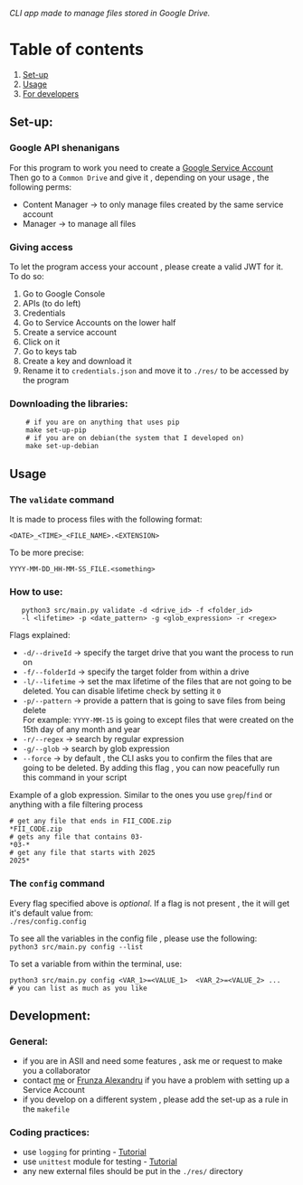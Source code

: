 *CLI app made to manage files stored in Google Drive.*

# Table of contents

1. [Set-up](#set-up)
2. [Usage](#usage)
3. [For developers](#developement)
 

## Set-up:

### Google API shenanigans

For this program to work you need to create a [Google Service Account](https://cloud.google.com/iam/docs/service-accounts-create)  
Then go to a `Common Drive` and give it , depending on your usage , the following perms:  
- Content Manager -> to only manage files created by the same service account
- Manager         -> to manage all files 

### Giving access 

To let the program access your account , please create a valid JWT for it. To do so:  

1. Go to Google Console 
2. APIs (to do left)
3. Credentials 
4. Go to Service Accounts on the lower half
5. Create a service account 
6. Click on it 
7. Go to keys tab
8. Create a key and download it
9. Rename it to `credentials.json` and move it to `./res/` to be accessed by the program

### Downloading the libraries: 

```shell
    # if you are on anything that uses pip
    make set-up-pip
    # if you are on debian(the system that I developed on)
    make set-up-debian
```

## Usage

### The `validate` command
It is made to process files with the following format:  

`<DATE>_<TIME>_<FILE_NAME>.<EXTENSION>`  

To be more precise:  

`YYYY-MM-DD_HH-MM-SS_FILE.<something>`

### How to use:
```shell
   python3 src/main.py validate -d <drive_id> -f <folder_id> 
   -l <lifetime> -p <date_pattern> -g <glob_expression> -r <regex>
```
Flags explained:
- `-d/--driveId` -> specify the target drive that you want the process to run on
- `-f/--folderId` -> specify the target folder from within a drive
- `-l/--lifetime` -> set the max lifetime of the files that are not going to be deleted. You can disable lifetime check by setting it `0`
- `-p/--pattern`  -> provide a pattern that is going to save files from being delete  
For example:
    `YYYY-MM-15` is going to except files that were created on the 15th day of any month and year
- `-r/--regex` -> search by regular expression
- `-g/--glob` -> search by glob expression
- `--force` -> by default , the CLI asks you to confirm the files that are going to be deleted. By adding this flag ,
you can now peacefully run this command in your script

Example of a glob expression. Similar to the ones you use `grep`/`find` or anything with a file filtering process 
```shell
# get any file that ends in FII_CODE.zip
*FII_CODE.zip
# gets any file that contains 03-
*03-*
# get any file that starts with 2025
2025*
```

### The `config` command

Every flag specified above is *optional*. If a flag is not present , the it will get it's default value from:  
`./res/config.config`

To see all the variables in the config file , please use the following:  
`python3 src/main.py config --list`

To set a variable from within the terminal, use:  
```shell 
python3 src/main.py config <VAR_1>=<VALUE_1>  <VAR_2>=<VALUE_2> ... 
# you can list as much as you like
```

## Development:

### General:
- if you are in ASII and need some features , ask me or request to make you a collaborator
- contact [me](https://github.com/andrei-c2512) or [Frunza Alexandru](https://github.com/alexfrunza) if you have a problem with setting up a Service Account
- if you develop on a different system , please add the set-up as a rule in the `makefile`  

### Coding practices:
- use `logging` for printing - [Tutorial](https://www.youtube.com/watch?v=urrfJgHwIJA)
- use `unittest` module for testing - [Tutorial](https://www.youtube.com/watch?v=6tNS--WetLI)
- any new external files should be put in the `./res/` directory